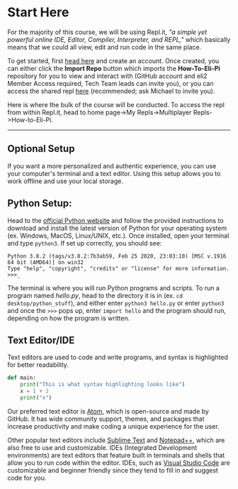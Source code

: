 # Start Here

For the majority of this course, we will be using Repl.it, _"a simple yet powerful online IDE, Editor, Compiler, Interpreter, and REPL,"_ which basically means that we could all view, edit and run code in the same place. 

To get started, first [head here](https://repl.it/) and create an account. Once created, you can either click the **Import Repo** button which imports the **How-To-Eli-Pi** repository for you to view and interact with (GitHub account and eli2 Member Access required, Tech Team leads can invite you), or you can access the shared repl [here](https://repl.it/@McGartyM/How-to-Eli-Pi) (recommended; ask Michael to invite you). 

Here is where the bulk of the course will be conducted. To access the repl from within Repl.it, head to home page->My Repls->Multiplayer Repls->How-to-Eli-Pi.

---
## Optional Setup
If you want a more personalized and authentic experience, you can use your computer's terminal and a text editor. Using this setup allows you to work offline and use your local storage.
## Python Setup:
Head to the [official Python website](https://www.python.org/downloads/) and follow the provided instructions to download and install the latest version of Python for your operating system (ex. Windows, MacOS, Linux/UNIX, etc.). Once installed, open your terminal and type `python3`. If set up correctly, you should see:
```
Python 3.8.2 (tags/v3.8.2:7b3ab59, Feb 25 2020, 23:03:10) [MSC v.1916 64 bit (AMD64)] on win32
Type "help", "copyright", "credits" or "license" for more information.
>>>_
```
The terminal is where you will run Python programs and scripts. To run a program named _hello.py_, head to the directory it is in (ex. `cd desktop/python_stuff`), and either enter `python3 hello.py` or enter `python3` and once the `>>>` pops up, enter `import hello` and the program should run, depending on how the program is written.

## Text Editor/IDE
Text editors are used to code and write programs, and syntax is highlighted for better readability.
```python
def main:
	print("This is what syntax highlighting looks like")
	x = 1 + 2
	print("x")
```
Our preferred text editor is [Atom](https://atom.io/), which is open-source and made by GitHub. It has wide community support, themes, and packages that increase productivity and make coding a unique experience for the user. 

Other popular text editors include [Sublime Text](https://www.sublimetext.com/) and [Notepad++](https://notepad-plus-plus.org/), which are also free to use and customizable. IDEs (Integrated Development environments) are text editors that feature built in terminals and shells that allow you to run code within the editor. IDEs, such as [Visual Studio Code](https://code.visualstudio.com/) are customizable and beginner friendly since they tend to fill in and suggest code for you.
